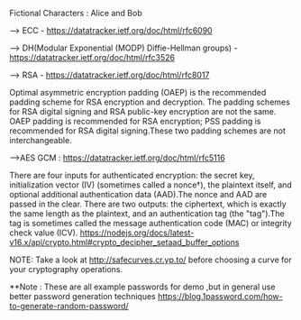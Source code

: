 Fictional Characters : Alice and Bob

--> ECC - https://datatracker.ietf.org/doc/html/rfc6090


--> DH(Modular Exponential (MODP) Diffie-Hellman groups) - https://datatracker.ietf.org/doc/html/rfc3526


--> RSA - https://datatracker.ietf.org/doc/html/rfc8017

Optimal asymmetric encryption padding (OAEP) is the recommended padding scheme for RSA encryption and decryption.
The padding schemes for RSA digital signing and RSA public-key encryption are not the same. OAEP padding is recommended for RSA encryption; 
PSS padding is recommended for RSA digital signing.These two padding schemes are not interchangeable.

-->AES GCM : https://datatracker.ietf.org/doc/html/rfc5116

There are four inputs for authenticated encryption: the secret key, initialization vector (IV) (sometimes called a nonce†), the plaintext itself, and optional additional authentication data (AAD).The nonce and AAD are passed in the clear. There are two outputs: the ciphertext, which is exactly the same length as the plaintext, and an authentication tag (the "tag").The tag is sometimes called the message authentication code (MAC) or integrity check value (ICV).
https://nodejs.org/docs/latest-v16.x/api/crypto.html#crypto_decipher_setaad_buffer_options

NOTE: Take a look at http://safecurves.cr.yp.to/ before choosing a curve for your cryptography operations.

**Note : These are all example passwords for demo ,but in general use better password generation techniques https://blog.1password.com/how-to-generate-random-password/

